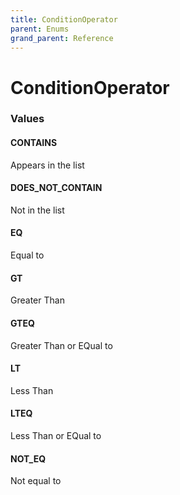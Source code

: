 ```yaml
---
title: ConditionOperator
parent: Enums
grand_parent: Reference
---
```


# ConditionOperator

<h3 id="values">Values</h3>

  <h4 id="contains" class="name anchored">CONTAINS</h4>

  <div class="description-wrapper">
   <p>Appears in the list</p>
  </div>

  <h4 id="does_not_contain" class="name anchored">DOES_NOT_CONTAIN</h4>

  <div class="description-wrapper">
   <p>Not in the list</p>
  </div>

  <h4 id="eq" class="name anchored">EQ</h4>

  <div class="description-wrapper">
   <p>Equal to</p>
  </div>

  <h4 id="gt" class="name anchored">GT</h4>

  <div class="description-wrapper">
   <p>Greater Than</p>
  </div>

  <h4 id="gteq" class="name anchored">GTEQ</h4>

  <div class="description-wrapper">
   <p>Greater Than or EQual to</p>
  </div>

  <h4 id="lt" class="name anchored">LT</h4>

  <div class="description-wrapper">
   <p>Less Than</p>
  </div>

  <h4 id="lteq" class="name anchored">LTEQ</h4>

  <div class="description-wrapper">
   <p>Less Than or EQual to</p>
  </div>

  <h4 id="not_eq" class="name anchored">NOT_EQ</h4>

  <div class="description-wrapper">
   <p>Not equal to</p>
  </div>

